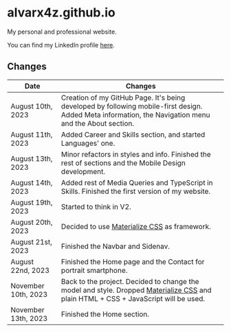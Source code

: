 # alvarx4z.github.io

My personal and professional website.

You can find my LinkedIn profile [here](https://www.linkedin.com/in/alvarodefranciscosanchez/).

## Changes

| Date | Changes |
|------|---------|
| August 10th, 2023 | Creation of my GitHub Page. It's being developed by following mobile-first design. Added Meta information, the Navigation menu and the About section. |
| August 11th, 2023 | Added Career and Skills section, and started Languages' one. |
| August 13th, 2023 | Minor refactors in styles and info. Finished the rest of sections and the Mobile Design development. |
| August 14th, 2023 | Added rest of Media Queries and TypeScript in Skills. Finished the first version of my website. |
| August 19th, 2023 | Started to think in V2. |
| August 20th, 2023 | Decided to use [Materialize CSS](https://materializecss.github.io/materialize) as framework. |
| August 21st, 2023 | Finished the Navbar and Sidenav. |
| August 22nd, 2023 | Finished the Home page and the Contact for portrait smartphone. |
| November 10th, 2023 | Back to the project. Decided to change the model and style. Dropped [Materialize CSS](https://materializecss.github.io/materialize) and plain HTML + CSS + JavaScript will be used. |
| November 13th, 2023 | Finished the Home section. |

